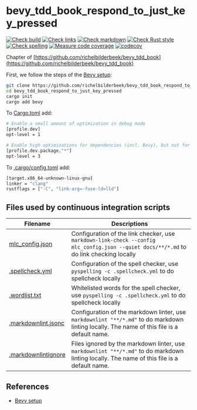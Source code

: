 # bevy_tdd_book_respond_to_just_key_pressed

[![Check build](https://github.com/richelbilderbeek/bevy_tdd_book_respond_to_just_key_pressed/actions/workflows/check_build.yaml/badge.svg?branch=master)](https://github.com/richelbilderbeek/bevy_tdd_book_respond_to_just_key_pressed/actions/workflows/check_build.yaml)
[![Check links](https://github.com/richelbilderbeek/bevy_tdd_book_respond_to_just_key_pressed/actions/workflows/check_links.yaml/badge.svg?branch=master)](https://github.com/richelbilderbeek/bevy_tdd_book_respond_to_just_key_pressed/actions/workflows/check_links.yaml)
[![Check markdown](https://github.com/richelbilderbeek/bevy_tdd_book_respond_to_just_key_pressed/actions/workflows/check_markdown.yaml/badge.svg?branch=master)](https://github.com/richelbilderbeek/bevy_tdd_book_respond_to_just_key_pressed/actions/workflows/check_markdown.yaml)
[![Check Rust style](https://github.com/richelbilderbeek/bevy_tdd_book_respond_to_just_key_pressed/actions/workflows/check_rust_style.yaml/badge.svg?branch=master)](https://github.com/richelbilderbeek/bevy_tdd_book_respond_to_just_key_pressed/actions/workflows/check_rust_style.yaml)
[![Check spelling](https://github.com/richelbilderbeek/bevy_tdd_book_respond_to_just_key_pressed/actions/workflows/check_spelling.yaml/badge.svg?branch=master)](https://github.com/richelbilderbeek/bevy_tdd_book_respond_to_just_key_pressed/actions/workflows/check_spelling.yaml)
[![Measure code coverage](https://github.com/richelbilderbeek/bevy_tdd_book_respond_to_just_key_pressed/actions/workflows/measure_codecov.yaml/badge.svg?branch=master)](https://github.com/richelbilderbeek/bevy_tdd_book_respond_to_just_key_pressed/actions/workflows/measure_codecov.yaml)
[![codecov](https://codecov.io/gh/richelbilderbeek/bevy_tdd_book_respond_to_just_key_pressed/graph/badge.svg?token=XAVFZYDQKZ)](https://codecov.io/gh/richelbilderbeek/bevy_tdd_book_respond_to_just_key_pressed)

Chapter of [https://github.com/richelbilderbeek/bevy_tdd_book](https://github.com/richelbilderbeek/bevy_tdd_book)

First, we follow the steps of the [Bevy setup](https://bevyengine.org/learn/quick-start/getting-started/setup/):

```bash
git clone https://github.com/richelbilderbeek/bevy_tdd_book_respond_to_just_key_pressed
cd bevy_tdd_book_respond_to_just_key_pressed
cargo init
cargo add bevy
```

To [Cargo.toml](Cargo.toml) add:

```bash
# Enable a small amount of optimization in debug mode
[profile.dev]
opt-level = 1

# Enable high optimizations for dependencies (incl. Bevy), but not for our code:
[profile.dev.package."*"]
opt-level = 3
```

To [.cargo/config.toml](.cargo/config.toml) add:

```bash
[target.x86_64-unknown-linux-gnu]
linker = "clang"
rustflags = ["-C", "link-arg=-fuse-ld=lld"]
```

## Files used by continuous integration scripts

Filename                                  |Descriptions
------------------------------------------|--------------------------------------------------------------------------------------------------------------------------------------
[mlc_config.json](mlc_config.json)        |Configuration of the link checker, use `markdown-link-check --config mlc_config.json --quiet docs/**/*.md` to do link checking locally
[.spellcheck.yml](.spellcheck.yml)        |Configuration of the spell checker, use `pyspelling -c .spellcheck.yml` to do spellcheck locally
[.wordlist.txt](.wordlist.txt)            |Whitelisted words for the spell checker, use `pyspelling -c .spellcheck.yml` to do spellcheck locally
[.markdownlint.jsonc](.markdownlint.jsonc)|Configuration of the markdown linter, use `markdownlint "**/*.md"` to do markdown linting locally. The name of this file is a default name.
[.markdownlintignore](.markdownlintignore)|Files ignored by the markdown linter, use `markdownlint "**/*.md"` to do markdown linting locally. The name of this file is a default name.

## References

* [Bevy setup](https://bevyengine.org/learn/quick-start/getting-started/setup/)
